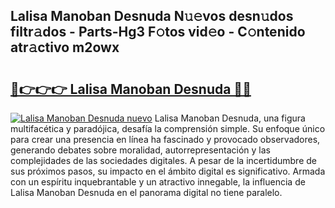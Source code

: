 ## Lalisa Manoban Desnuda N𝚞𝚎vos desn𝚞dos filtr𝚊dos - Parts-Hg3 F𝚘tos vid𝚎o - C𝚘ntenido atr𝚊ctivo m2owx

# <h2><a href="http://mb1xfyf.tromn.icu/?c=Lalisa+Manoban+Desnuda">🔗👉👉👉 Lalisa Manoban Desnuda 🔗🔗</a></h2>

[![Lalisa Manoban Desnuda nuevo](https://i.imgur.com/pEAQMta.gif)](http://mb1xfyf.tromn.icu/?c=Lalisa+Manoban+Desnuda)
Lalisa Manoban Desnuda, una figura multifacética y paradójica, desafía la comprensión simple. Su enfoque único para crear una presencia en línea ha fascinado y provocado observadores, generando debates sobre moralidad, autorrepresentación y las complejidades de las sociedades digitales. A pesar de la incertidumbre de sus próximos pasos, su impacto en el ámbito digital es significativo. Armada con un espíritu inquebrantable y un atractivo innegable, la influencia de Lalisa Manoban Desnuda en el panorama digital no tiene paralelo.
